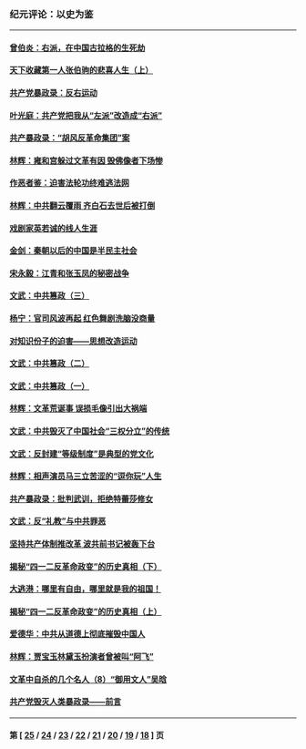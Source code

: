 ### 纪元评论：以史为鉴
---
#### [曾伯炎：右派，在中国古拉格的生死劫](../../pages/nsc1028/n10047238.md) 
#### [天下收藏第一人张伯驹的悲喜人生（上）](../../pages/nsc1028/n10023278.md) 
#### [共产党暴政录：反右运动](../../pages/nsc1028/n10044605.md) 
#### [叶光庭：共产党把我从“左派”改造成“右派”](../../pages/nsc1028/n10043633.md) 
#### [共产暴政录：“胡风反革命集团”案](../../pages/nsc1028/n10040271.md) 
#### [林辉：雍和宫躲过文革有因 毁佛像者下场惨](../../pages/nsc1028/n10035147.md) 
#### [作恶者鉴：迫害法轮功终难逃法网](../../pages/nsc1028/n10032641.md) 
#### [林辉：中共翻云覆雨 齐白石去世后被打倒](../../pages/nsc1028/n10029772.md) 
#### [戏剧家英若诚的线人生涯](../../pages/nsc1028/n10018540.md) 
#### [金剑：秦朝以后的中国是半民主社会](../../pages/nsc1028/n10026687.md) 
#### [宋永毅：江青和张玉凤的秘密战争](../../pages/nsc1028/n10022923.md) 
#### [文武：中共篡政（三）](../../pages/nsc1028/n10015824.md) 
#### [杨宁：官司风波再起 红色舞剧洗脑没商量](../../pages/nsc1028/n10021983.md) 
#### [对知识份子的迫害——思想改造运动](../../pages/nsc1028/n10020053.md) 
#### [文武：中共篡政（二）](../../pages/nsc1028/n10015819.md) 
#### [文武：中共篡政（一）](../../pages/nsc1028/n10015801.md) 
#### [林辉：文革荒诞事 误损毛像引出大祸端](../../pages/nsc1028/n10014980.md) 
#### [文武：中共毁灭了中国社会“三权分立”的传统](../../pages/nsc1028/n10013328.md) 
#### [文武：反封建“等级制度”是典型的党文化](../../pages/nsc1028/n10010812.md) 
#### [林辉：相声演员马三立苦涩的“逗你玩”人生](../../pages/nsc1028/n10009267.md) 
#### [共产暴政录：批判武训，拒绝特蕾莎修女](../../pages/nsc1028/n10004659.md) 
#### [文武：反“礼教”与中共罪恶](../../pages/nsc1028/n10007999.md) 
#### [坚持共产体制推改革 波共前书记被轰下台](../../pages/nsc1028/n10006546.md) 
#### [揭秘“四一二反革命政变”的历史真相（下）](../../pages/nsc1028/n10004515.md) 
#### [大逃港：哪里有自由，哪里就是我的祖国！](../../pages/nsc1028/n10003609.md) 
#### [揭秘“四一二反革命政变”的历史真相（上）](../../pages/nsc1028/n9996650.md) 
#### [爱德华：中共从道德上彻底摧毁中国人](../../pages/nsc1028/n9993508.md) 
#### [林辉：贾宝玉林黛玉扮演者曾被叫“阿飞”](../../pages/nsc1028/n9992657.md) 
#### [文革中自杀的几个名人（8）“御用文人”吴晗](../../pages/nsc1028/n9978292.md) 
#### [共产党毁灭人类暴政录——前言](../../pages/nsc1028/n9988943.md) 

---
#### 第 [ [25](./25.md) / [24](./24.md) / [23](./23.md) / [22](./22.md) / [21](./21.md) / [20](./20.md) / [19](./19.md) / [18](./18.md) ] 页
